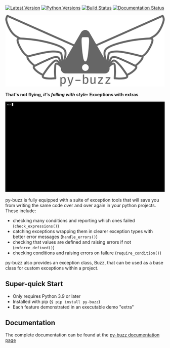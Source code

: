 [![Latest Version](https://img.shields.io/pypi/v/py-buzz?label=pypi-version&logo=python&style=plastic)](https://pypi.org/project/py-buzz/)
[![Python Versions](https://img.shields.io/python/required-version-toml?tomlFilePath=https%3A%2F%2Fraw.githubusercontent.com%2Fdusktreader%2Fpy-buzz%2Fmain%2Fpyproject.toml&style=plastic&logo=python&label=python-versions)](https://www.python.org/)
[![Build Status](https://github.com/dusktreader/py-buzz/actions/workflows/main.yml/badge.svg)](https://github.com/dusktreader/py-buzz/actions/workflows/main.yml)
[![Documentation Status](https://github.com/dusktreader/py-buzz/actions/workflows/docs.yml/badge.svg)](https://dusktreader.github.io/py-buzz/)

![py-buzz-logo](https://github.com/dusktreader/py-buzz/blob/main/docs/source/images/buzz-logo-text.png)

**That's not flying, _it's falling with style_: Exceptions with extras**

![asciicast](https://github.com/dusktreader/py-buzz/blob/main/docs/source/images/py-buzz.gif)

py-buzz is fully equipped with a suite of exception tools that will save you
from writing the same code over and over again in your python projects. These
include:

* checking many conditions and reporting which ones failed (`check_expressions()`)
* catching exceptions wrapping them in clearer exception types with better error messages (`handle_errors()`)
* checking that values are defined and raising errors if not (`enforce_defined()`)
* checking conditions and raising errors on failure (`require_condition()`)

py-buzz also provides an exception class, Buzz, that can be used  as a base class
for custom exceptions within a project.

## Super-quick Start

* Only requires Python 3.9 or later
* Installed with pip (`$ pip install py-buzz`)
* Each feature demonstrated in an executable demo "extra"

## Documentation

The complete documentation can be found at the [py-buzz documentation page](https://dusktreader.github.io/py-buzz/)
